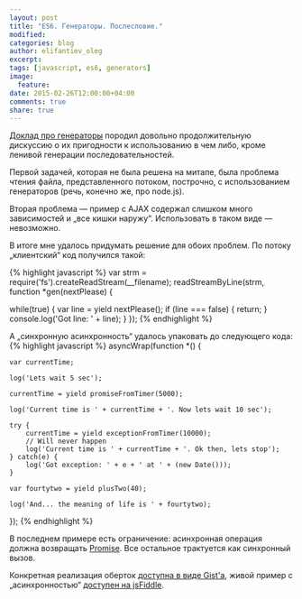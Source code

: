 ```yaml
---
layout: post
title: "ES6. Генераторы. Послесловие."
modified:
categories: blog
author: elifantiev_oleg
excerpt:
tags: [javascript, es6, generators]
image:
  feature:
date: 2015-02-26T12:00:00+04:00
comments: true
share: true
---
```


[Доклад про генераторы][generator-talk] породил довольно продолжительную дискуссию о их пригодности к использованию
в чем либо, кроме ленивой генерации последовательностей.

Первой задачей, которая не была решена на митапе, была проблема чтения файла, представленного
потоком, построчно, с использованием генераторов (речь, конечно же, про node.js).

Вторая проблема &mdash; пример с AJAX содержал слишком много зависимостей и &#8222;все кишки наружу&#8220;.
Использовать в таком виде &mdash; невозможно.

В итоге мне удалось придумать решение для обоих проблем. По потоку &#8222;клиентский&#8220; код получился такой:

{% highlight javascript %}
var strm = require('fs').createReadStream(__filename);
readStreamByLine(strm, function *gen(nextPlease) {
 
   while(true) {
      var line = yield nextPlease();
      if (line === false) {
         return;
      }
      console.log('Got line: ' + line);
   }
});
{% endhighlight %}

А &#8222;синхронную асинхронность&#8220; удалось упаковать до следующего кода:
{% highlight javascript %}
asyncWrap(function *() {
 
    var currentTime;
    
    log('Lets wait 5 sec');
    
    currentTime = yield promiseFromTimer(5000);
    
    log('Current time is ' + currentTime + '. Now lets wait 10 sec');
    
    try {
        currentTime = yield exceptionFromTimer(10000);
        // Will never happen
        log('Current time is ' + currentTime + '. Ok then, lets stop');
    } catch(e) {
        log('Got exception: ' + e + ' at ' + (new Date()));
    }
    
    var fourtytwo = yield plusTwo(40);
    
    log('And... the meaning of life is ' + fourtytwo);
    
});
{% endhighlight %}

В последнем примере есть ограничение: асинхронная операция должна возвращать [Promise][promise].
Все остальное трактуется как синхронный вызов.

Конкретная реализация оберток [доступна в виде Gist'а][full-source], живой пример с &#8222;асинхронностью&#8220; 
[доступен на jsFiddle][async-live-demo].  

[generator-talk]: /talks/es6-generators/
[promise]: https://promisesaplus.com/
[full-source]: https://gist.github.com/Olegas/7a04d5a58bd931827eb1
[async-live-demo]: http://jsfiddle.net/Olegas/v8Lujpr8/4/